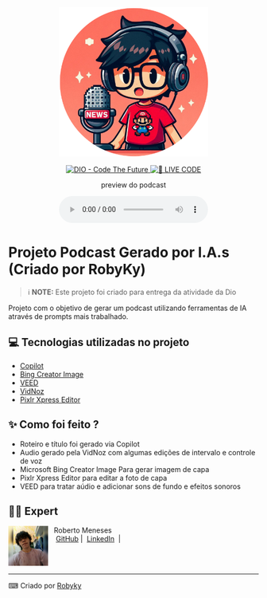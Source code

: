 <p align="center">
<img 
    src="https://github.com/RobyKy/Podcast-gerado-por-IA/blob/main/assets/RobPodcast.png"
    width="300"
/>
</p>

<p align="center">
<a href="https://dio.me/">
    <img 
        src="https://img.shields.io/badge/DIO-Code_The_Future-28DA77?logo=youtube" 
        alt="DIO - Code The Future">
</a>
<a href="https://dio.me/">
<img 
    src="https://img.shields.io/badge/🔴_LIVE_CODE-FF5E72" 
    alt="🔴 LIVE CODE">
</a>
</p>

<p align="center">
    preview do podcast
</p>

<div align="center">
    <audio src="output/PodCastRobyKy.mp3" controls title="Podcast editado"></audio>
</div>

# Projeto Podcast Gerado por I.A.s (Criado por RobyKy)


 > ℹ️ **NOTE:** Este projeto foi criado para entrega da atividade da Dio

Projeto com o objetivo de gerar um podcast utilizando ferramentas de IA através de prompts mais trabalhado.

## 💻 Tecnologias utilizadas no projeto

- [Copilot](https://copilot.microsoft.com/) 
- [Bing Creator Image](https://www.bing.com/images/create)
- [VEED](https://www.veed.io/pt-br)
- [VidNoz](https://pt.vidnoz.com/)
- [Pixlr Xpress Editor](https://pixlr.com/br/)

## ✨ Como foi feito ?

- Roteiro e título foi gerado via Copilot
- Audio gerado pela VidNoz com algumas edições de intervalo e controle de voz
- Microsoft Bing Creator Image Para gerar imagem de capa
- Pixlr Xpress Editor para editar a foto de capa
- VEED para tratar aúdio e adicionar sons de fundo e efeitos sonoros

## 👨‍💻 Expert

<p>
    <img 
      align=left 
      margin=10 
      width=80 
      src="https://github.com/RobyKy/criando-ebook-com-IA/blob/main/.github/assets/GridArt_20241027_174310737%20(1).jpg"
    />
    <p>&nbsp&nbsp&nbspRoberto Meneses<br>
    &nbsp&nbsp&nbsp
    <a href="https://github.com/RobyKy">
    GitHub</a>&nbsp;|&nbsp;
    <a href="https://www.linkedin.com/in/roberto-da-silva-meneses-7abb0a253/">LinkedIn</a>
&nbsp;|&nbsp;
</p>
<br/><br/>
<p>

---

⌨ Criado por [Robyky](https://github.com/RobyKy)
